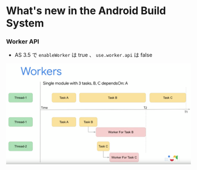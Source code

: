 # What's new in the Android Build System  


### Worker API  

- AS 3.5 で `enableWorker` は true 、 `use.worker.api` は false
<img src="img/1.png" />
